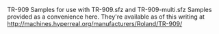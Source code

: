 TR-909 Samples for use with TR-909.sfz and TR-909-multi.sfz
Samples provided as a convenience here. They're available as of this writing at http://machines.hyperreal.org/manufacturers/Roland/TR-909/
